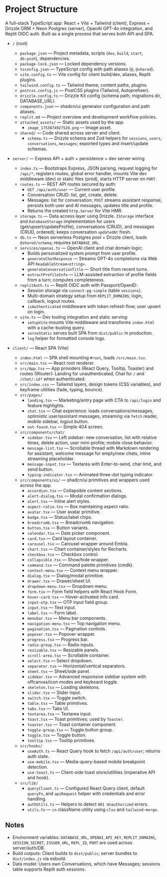 # Project Structure

A full-stack TypeScript app: React + Vite + Tailwind (client), Express + Drizzle ORM + Neon Postgres (server), OpenAI GPT-4o integration, and Replit OIDC auth. Built as a single process that serves both API and SPA.

- `/` (root)
  - `package.json` — Project metadata, scripts (`dev`, `build`, `start`, `db:push`), dependencies.
  - `package-lock.json` — Locked dependency versions.
  - `tsconfig.json` — TypeScript config with path aliases (`@`, `@shared`).
  - `vite.config.ts` — Vite config for client build/dev, aliases, Replit plugins.
  - `tailwind.config.ts` — Tailwind theme, content paths, plugins.
  - `postcss.config.js` — PostCSS plugins (Tailwind, Autoprefixer).
  - `drizzle.config.ts` — Drizzle Kit config (schema path, migrations dir, DATABASE_URL).
  - `components.json` — shadcn/ui generator configuration and path aliases.
  - `replit.md` — Project overview and development workflow policies.
  - `attached_assets/` — Static assets used by the app.
    - `image_1753874927528.png` — Image asset.
  - `shared/` — Code shared across server and client.
    - `schema.ts` — Drizzle schema and Zod helpers for `sessions`, `users`, `conversations`, `messages`; exported types and insert/update schemas.

- `server/` — Express API + auth + persistence + dev server wiring
  - `index.ts` — Bootstraps Express, JSON parsing, request logging for `/api/*`, registers routes, global error handler, mounts Vite dev middleware (dev) or static files (prod), starts HTTP server on `PORT`.
  - `routes.ts` — REST API routes secured by auth:
    - `GET /api/auth/user` — Current user profile.
    - Conversation CRUD: list, get, create, delete.
    - Messages: list for conversation; `POST` streams assistant response, persists both user and AI messages, updates title and profile.
    - Returns the created `http.Server` for Vite HMR.
  - `storage.ts` — Data access layer using Drizzle. `IStorage` interface and `DatabaseStorage` implementation for users (get/upsert/updateProfile), conversations (CRUD), and messages (CRUD, ordered); keeps conversation `updatedAt` fresh.
  - `db.ts` — Neon serverless Postgres pool + Drizzle client, loads `@shared/schema`; requires `DATABASE_URL`.
  - `services/openai.ts` — OpenAI client and chat domain logic:
    - Builds personalized system prompt from user profile.
    - `generateChatResponse` — Streams GPT-4o completions via Web API `ReadableStream<string>`.
    - `generateConversationTitle` — Short title from recent turns.
    - `extractProfileInfo` — LLM-assisted extraction of profile fields from a turn; computes completeness.
  - `replitAuth.ts` — Replit OIDC auth with Passport/OpenID:
    - Session storage via `connect-pg-simple` (table `sessions`).
    - Multi-domain strategy setup from `REPLIT_DOMAINS`; login, callback, logout routes.
    - `isAuthenticated` middleware with token refresh flow; user upsert on login.
  - `vite.ts` — Dev tooling integration and static serving:
    - `setupVite` mounts Vite middleware and transforms `index.html` with a cache-busting query.
    - `serveStatic` serves built SPA from `dist/public` in production.
    - `log` helper for formatted console logs.

- `client/` — React SPA (Vite)
  - `index.html` — SPA shell mounting `#root`, loads `/src/main.tsx`.
  - `src/main.tsx` — React root renderer.
  - `src/App.tsx` — App providers (React Query, Tooltip, Toaster) and routes (Wouter): Landing for unauthenticated, Chat for `/` and `/chat/:id?` when authenticated.
  - `src/index.css` — Tailwind layers, design tokens (CSS variables), and keyframe utilities (fade, typing, bounce).
  - `src/pages/`
    - `landing.tsx` — Marketing/entry page with CTA to `/api/login` and feature highlights.
    - `chat.tsx` — Chat experience: loads conversations/messages, optimistic user/assistant messages, streaming via `fetch` reader, mobile sidebar, logout button.
    - `not-found.tsx` — Simple 404 screen.
  - `src/components/chat/`
    - `sidebar.tsx` — Left sidebar: new conversation, list with relative times, delete action, user mini-profile; mobile close behavior.
    - `message-list.tsx` — Scrollable thread with Markdown rendering for assistant, welcome message for empty/new chats, inline streaming placeholder.
    - `message-input.tsx` — Textarea with Enter-to-send, char limit, and send button.
    - `typing-indicator.tsx` — Animated three-dot typing indicator.
  - `src/components/ui/` — shadcn/ui primitives and wrappers used across the app.
    - `accordion.tsx` — Collapsible content sections.
    - `alert-dialog.tsx` — Modal confirmation dialogs.
    - `alert.tsx` — Inline alert styles.
    - `aspect-ratio.tsx` — Box maintaining aspect ratio.
    - `avatar.tsx` — User avatar primitive.
    - `badge.tsx` — Status/label chips.
    - `breadcrumb.tsx` — Breadcrumb navigation.
    - `button.tsx` — Button variants.
    - `calendar.tsx` — Date picker component.
    - `card.tsx` — Card layout container.
    - `carousel.tsx` — Carousel wrapper around Embla.
    - `chart.tsx` — Chart container/styles for Recharts.
    - `checkbox.tsx` — Checkbox control.
    - `collapsible.tsx` — Show/hide wrapper.
    - `command.tsx` — Command palette primitives (cmdk).
    - `context-menu.tsx` — Context menu wrapper.
    - `dialog.tsx` — Dialog/modal primitive.
    - `drawer.tsx` — Drawer/sheet UI.
    - `dropdown-menu.tsx` — Dropdown menu.
    - `form.tsx` — Form field helpers with React Hook Form.
    - `hover-card.tsx` — Hover-activated info card.
    - `input-otp.tsx` — OTP input field group.
    - `input.tsx` — Text input.
    - `label.tsx` — Form label.
    - `menubar.tsx` — Menu bar components.
    - `navigation-menu.tsx` — Top navigation menu.
    - `pagination.tsx` — Pagination controls.
    - `popover.tsx` — Popover wrapper.
    - `progress.tsx` — Progress bar.
    - `radio-group.tsx` — Radio inputs.
    - `resizable.tsx` — Resizable panels.
    - `scroll-area.tsx` — Scrollable container.
    - `select.tsx` — Select dropdown.
    - `separator.tsx` — Horizontal/vertical separators.
    - `sheet.tsx` — Sheet/side panel.
    - `sidebar.tsx` — Advanced responsive sidebar system with offcanvas/icon modes and keyboard toggle.
    - `skeleton.tsx` — Loading skeletons.
    - `slider.tsx` — Slider input.
    - `switch.tsx` — Toggle switch.
    - `table.tsx` — Table primitives.
    - `tabs.tsx` — Tabs UI.
    - `textarea.tsx` — Textarea input.
    - `toast.tsx` — Toast primitives; used by `Toaster`.
    - `toaster.tsx` — Toast container component.
    - `toggle-group.tsx` — Toggle button group.
    - `toggle.tsx` — Toggle button.
    - `tooltip.tsx` — Tooltip primitives.
  - `src/hooks/`
    - `useAuth.ts` — React Query hook to fetch `/api/auth/user`; returns auth state.
    - `use-mobile.tsx` — Media-query-based mobile breakpoint detection.
    - `use-toast.ts` — Client-side toast store/utilities (imperative API and hook).
  - `src/lib/`
    - `queryClient.ts` — Configured React Query client, default `queryFn`, and `apiRequest` helper with credentials and error handling.
    - `authUtils.ts` — Helpers to detect `401 Unauthorized` errors.
    - `utils.ts` — `cn` className utility using `clsx` and `tailwind-merge`.

## Notes
- Environment variables: `DATABASE_URL`, `OPENAI_API_KEY`, `REPLIT_DOMAINS`, `SESSION_SECRET`, `ISSUER_URL`, `REPL_ID`, `PORT` are used across server/auth/DB.
- Build outputs: Client builds to `dist/public`; server bundles to `dist/index.js` via esbuild.
- Data model: Users own Conversations, which have Messages; sessions table supports Replit auth sessions.
